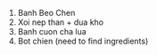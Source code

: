 1. Banh Beo Chen 
2. Xoi nep than + dua kho
3. Banh cuon cha lua
3. Bot chien (need to find ingredients)
